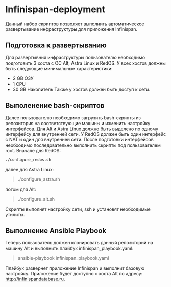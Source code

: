 # Infinispan-deployment
Данный набор скриптов позволяет выполнить автоматическое развертывание инфраструктуры для приложения Infinispan.
## Подготовка к развертыванию
Для развертывния инфраструктуры пользователю необходимо подготовить 3 хоста с ОС Alt, Astra Linux и RedOS.
У всех хостов должны быть следующие минимальные характеристики:
- 2 GB ОЗУ
- 1 CPU
- 30 GB Накопитель
Также у хостов должен быть доступ к сети.
## Выполенение bash-скриптов
Далее пользователю необходимо загрузить bash-скрипты из репозитория на соответствующие машины и изменить настройку интерфейсов.
Для Alt и Astra Linux должно быть выделено по одному интерфейсу для внутренней сети. У RedOS должен быть один интерфейс с NAT и один для внутренней сети.
После подготовки интерфейсов необходимо последовательно выполнить скрипты под пользователем root. Вначале для RedOS:
```
./configure_redos.sh
```
далее для Astra Linux:

> ./configure_astra.sh

потом для Alt:

> ./configure_alt.sh

Скрипты выполнят настройку сети, ssh и установят необходимые утилиты.

## Выполнение Ansible Playbook
Теперь пользователь должен клонировать данный репозиторий на машину Alt и выполнить плэйбук infinispan_playbook.yaml:

> ansible-playbook infinispan_playbook.yaml

Плэйбук развернет приложение Infinispan и выполнит базовую настройку. Приложение будет доступно с хоста Alt по адресу: <http://infinispandatabase.ru>.
